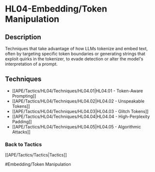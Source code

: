 # HL04-Embedding/Token Manipulation
## Description
Techniques that take advantage of how LLMs tokenize and embed text, often by targeting specific token boundaries or generating strings that exploit quirks in the tokenizer, to evade detection or alter the model's interpretation of a prompt.

## Techniques
-	[[APE/Tactics/HL04/Techniques/HL04.01|HL04.01 - Token-Aware Prompting]]
-	[[APE/Tactics/HL04/Techniques/HL04.02|HL04.02 - Unspeakable Tokens]]
-	[[APE/Tactics/HL04/Techniques/HL04.03|HL04.03 - Glitch Tokens]]
-	[[APE/Tactics/HL04/Techniques/HL04.04|HL04.04 - High-Perplexity Padding]]
-	[[APE/Tactics/HL04/Techniques/HL04.05|HL04.05 - Algorithmic Attacks]]

### Back to Tactics
[[APE/Tactics/Tactics|Tactics]]

#Embedding/Token Manipulation
